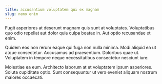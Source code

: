 ```yaml
---
title: accusantium voluptatem qui ex magnam
slug: nemo enim
---
```


Fugit asperiores at deserunt magnam quis sunt at voluptates. Voluptatibus quo odio repellat aut dolor quia culpa beatae in. Aut optio recusandae et enim.

Quidem eos non rerum eaque qui fuga non nulla minima. Modi aliquid ea ut atque consectetur. Accusamus ad praesentium. Doloribus quae ut. Voluptatem in tempore neque necessitatibus consectetur nesciunt iure.

Molestiae ea eum. Architecto laborum at et voluptatem ipsum asperiores. Soluta cupiditate optio. Sunt consequuntur ut vero eveniet aliquam nostrum maiores occaecati.
